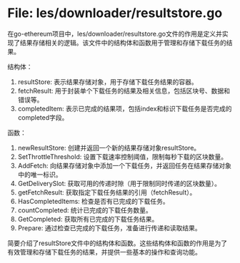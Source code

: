 # File: les/downloader/resultstore.go

在go-ethereum项目中，les/downloader/resultstore.go文件的作用是定义并实现了结果存储相关的逻辑。该文件中的结构体和函数用于管理和存储下载任务的结果。

结构体：
1. resultStore: 表示结果存储对象，用于存储下载任务结果的容器。
2. fetchResult: 用于封装单个下载任务的结果及相关信息，包括区块号、数据和错误等。
3. completedItem: 表示已完成的结果项，包括index和标识下载任务是否完成的completed字段。

函数：
1. newResultStore: 创建并返回一个新的结果存储对象resultStore。
2. SetThrottleThreshold: 设置下载速率控制阈值，限制每秒下载的区块数量。
3. AddFetch: 向结果存储对象中添加一个下载任务，并返回任务在结果存储对象中的唯一标识。
4. GetDeliverySlot: 获取可用的传递时隙（用于限制同时传递的区块数量）。
5. getFetchResult: 获取指定下载任务结果的引用（fetchResult）。
6. HasCompletedItems: 检查是否有已完成的下载任务。
7. countCompleted: 统计已完成的下载任务数量。
8. GetCompleted: 获取所有已完成的下载任务结果。
9. Prepare: 通过检查已完成的下载任务，准备进行传递和读取结果。

简要介绍了resultStore文件中的结构体和函数。这些结构体和函数的作用是为了有效管理和存储下载任务的结果，并提供一些基本的操作和查询功能。

